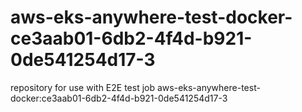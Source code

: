 # aws-eks-anywhere-test-docker-ce3aab01-6db2-4f4d-b921-0de541254d17-3
repository for use with E2E test job aws-eks-anywhere-test-docker:ce3aab01-6db2-4f4d-b921-0de541254d17-3
